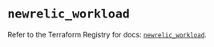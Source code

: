 # `newrelic_workload`

Refer to the Terraform Registry for docs: [`newrelic_workload`](https://registry.terraform.io/providers/newrelic/newrelic/3.70.6/docs/resources/workload).
